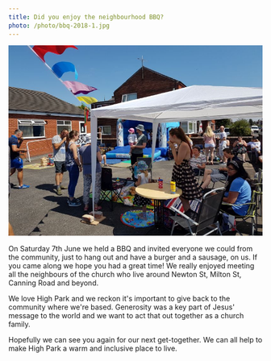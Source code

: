 ```yaml
---
title: Did you enjoy the neighbourhood BBQ?
photo: /photo/bbq-2018-1.jpg
---
```


<img alt="Enjoying the sunshine, bouncy castle, and BBQ" src="/photo/bbq-2018-2.jpg" class="w-100 fr-l w-40-l mv0-ns">

On Saturday 7th June we held a BBQ and invited everyone we could from the community, just to hang out and have a burger and a sausage, on us. If you came along we hope you had a great time! We really enjoyed meeting all the neighbours of the church who live around Newton St, Milton St, Canning Road and beyond.

We love High Park and we reckon it's important to give back to the community where we're based. Generosity was a key part of Jesus' message to the world and we want to act that out together as a church family.

Hopefully we can see you again for our next get-together. We can all help to make High Park a warm and inclusive place to live.
